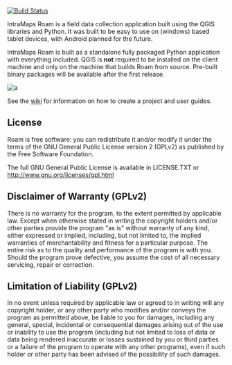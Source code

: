 [![Build Status](https://travis-ci.org/DMS-Aus/Roam.svg?branch=master)](https://travis-ci.org/DMS-Aus/Roam)

IntraMaps Roam is a field data collection application built using the QGIS libraries and Python. It was built to be easy to use on (windows) based tablet devices, with Android planned for the future.

IntraMaps Roam is built as a standalone fully packaged Python application with everything included. QGIS is **not** required to be installed on the client machine and only on the machine that builds Roam from source.  Pre-built binary packages will be available after the first release. 


![a](https://github.com/DMS-Aus/Roam-docs/blob/master/docs/images/2.3-Release.png)

See the [wiki](https://github.com/DMS-Aus/Roam/wiki) for information on how to create a project and user guides.

License
--------------

Roam is free software: you can redistribute it and/or modify it
under the terms of the GNU General Public License version 2 (GPLv2) as
published by the Free Software Foundation.

The full GNU General Public License is available in LICENSE.TXT or
http://www.gnu.org/licenses/gpl.html


Disclaimer of Warranty (GPLv2)
--------------

There is no warranty for the program, to the extent permitted by
applicable law. Except when otherwise stated in writing the copyright
holders and/or other parties provide the program "as is" without warranty
of any kind, either expressed or implied, including, but not limited to,
the implied warranties of merchantability and fitness for a particular
purpose. The entire risk as to the quality and performance of the program
is with you. Should the program prove defective, you assume the cost of
all necessary servicing, repair or correction.


Limitation of Liability (GPLv2)
--------------

In no event unless required by applicable law or agreed to in writing
will any copyright holder, or any other party who modifies and/or conveys
the program as permitted above, be liable to you for damages, including any
general, special, incidental or consequential damages arising out of the
use or inability to use the program (including but not limited to loss of
data or data being rendered inaccurate or losses sustained by you or third
parties or a failure of the program to operate with any other programs),
even if such holder or other party has been advised of the possibility of
such damages.


